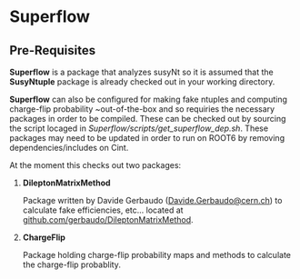 # Superflow

## Pre-Requisites

**Superflow** is a package that analyzes susyNt so it is assumed that the **SusyNtuple** package is already checked out in your working directory. 

**Superflow** can also be configured for making fake ntuples and computing charge-flip probability ~out-of-the-box and so requiries the necessary packages in order to be compiled. These can be checked out by sourcing the script locaged in *Superflow/scripts/get_superflow_dep.sh*. These packages may need to be updated in order to run on ROOT6 by removing dependencies/includes on Cint.

At the moment this checks out two packages:

1. **DileptonMatrixMethod**

    Package written by Davide Gerbaudo (Davide.Gerbaudo@cern.ch) to calculate fake efficiencies, etc... located at [github.com/gerbaudo/DileptonMatrixMethod](https://github.com/gerbaudo/DileptonMatrixMethod).

2. **ChargeFlip**

    Package holding charge-flip probability maps and methods to calculate the charge-flip probablity.
